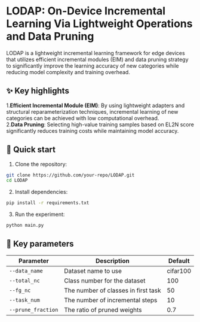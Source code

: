 # LODAP: On-Device Incremental Learning Via Lightweight Operations and Data Pruning
LODAP is a lightweight incremental learning framework for edge devices that utilizes efficient incremental modules (EIM) and data pruning strategy to significantly improve the learning accuracy of new categories while reducing model complexity and training overhead.
## ✨ Key highlights
1.**​Efficient Incremental Module (EIM)​**​: By using lightweight adapters and structural reparameterization techniques, incremental learning of new categories can be achieved with low computational overhead.\
2.​**​Data Pruning​**: Selecting high-value training samples based on EL2N score significantly reduces training costs while maintaining model accuracy.
## 🚀 Quick start
1. Clone the repository:
```bash
git clone https://github.com/your-repo/LODAP.git
cd LODAP
```
2. Install dependencies:
```bash
pip install -r requirements.txt
```
3. Run the experiment:
```bash
python main.py
```
## 🔧 Key parameters

| Parameter          | Description                           | Default         |
|--------------------|---------------------------------------|-----------------|
| `--data_name`      | Dataset name to use                   | cifar100      |
| `--total_nc`       | Class number for the dataset          | 100             |
| `--fg_nc`          | The number of classes in first task   | 50              |
| `--task_num`       | The number of incremental steps       | 10              |
| `--prune_fraction` | The ratio of pruned weights           | 0.7             |





